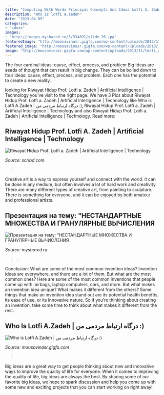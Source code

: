```yaml
---
title: "Computing With Words Principal Concepts And Ideas Lotfi A. Zadeh - Riwayat Hidup Prof. Lotfi A. Zadeh"
description: "Who is lotfi a.zadeh"
date: "2023-04-09"
categories:
- "ideas"
images:
- "http://images.myshared.ru/5/334091/slide_26.jpg"
featuredImage: "http://mousavinasr.gigfa.com/wp-content/uploads/2013/11/lotfi_a_zadeh.jpg"
featured_image: "http://mousavinasr.gigfa.com/wp-content/uploads/2013/11/lotfi_a_zadeh.jpg"
image: "http://mousavinasr.gigfa.com/wp-content/uploads/2013/11/lotfi_a_zadeh.jpg"
---
```



The four cardinal ideas: cause, effect, process, and problem
Big Ideas are seeds of thought that can result in big change. They can be boiled down to four ideas: cause, effect, process, and problem. Each one has the potential to create a new reality.

	

		
looking for Riwayat Hidup Prof. Lotfi a. Zadeh | Artificial Intelligence | Technology you've visit to the right page. We have 3 Pics about Riwayat Hidup Prof. Lotfi a. Zadeh | Artificial Intelligence | Technology like Who is Lotfi A.Zadeh | درگاه ارتباط مردمی من :), Riwayat Hidup Prof. Lotfi a. Zadeh | Artificial Intelligence | Technology and also Riwayat Hidup Prof. Lotfi a. Zadeh | Artificial Intelligence | Technology. Read more:
		
    
## Riwayat Hidup Prof. Lotfi A. Zadeh | Artificial Intelligence | Technology

<img loading=lazy src="https://imgv2-2-f.scribdassets.com/img/document/28725567/original/d048cb57a7/1568112155?v=1" onerror="this.onerror=null;this.src='https://tse3.mm.bing.net/th?id=OIP.zWebcs_wYVwMkdO0cQ0zawHaJ4&amp;pid=15.1';" alt="Riwayat Hidup Prof. Lotfi a. Zadeh | Artificial Intelligence | Technology">

_Source: scribd.com_

>. 

	

Creative art is a way to express yourself and connect with the world. It can be done in any medium, but often involves a lot of hard work and creativity. There are many different types of creative art, from painting to sculpture. There is something for everyone, and it can be enjoyed by both amateur and professional artists.

    
## Презентация на тему: &quot;НЕСТАНДАРТНЫЕ МНОЖЕСТВА И ГРАНУЛЯРНЫЕ ВЫЧИСЛЕНИЯ

<img loading=lazy src="http://images.myshared.ru/5/334091/slide_26.jpg" onerror="this.onerror=null;this.src='https://tse3.mm.bing.net/th?id=OIP.dtQP5fmus58RXoeRMYkSjwHaFj&amp;pid=15.1';" alt="Презентация на тему: &quot;НЕСТАНДАРТНЫЕ МНОЖЕСТВА И ГРАНУЛЯРНЫЕ ВЫЧИСЛЕНИЯ">

_Source: myshared.ru_

>. 

	

Conclusion: What are some of the most common invention ideas?
Invention ideas are everywhere, and there are a lot of them. But what are the most common ones? Here are some of the most common inventions that people come up with: airbags, laptop computers, cars, and more. 
But what makes an invention idea unique? What makes it different from the others? 
Some things that make an invention idea stand out are its potential health benefits, its ease of use, or its innovative nature. So if you're thinking about creating an invention, take some time to think about what makes it different from the rest.

    
## Who Is Lotfi A.Zadeh | درگاه ارتباط مردمی من :)

<img loading=lazy src="http://mousavinasr.gigfa.com/wp-content/uploads/2013/11/lotfi_a_zadeh.jpg" onerror="this.onerror=null;this.src='https://tse2.mm.bing.net/th?id=OIP.GULeiTNNsS2q_Tbdfp_-ugAAAA&amp;pid=15.1';" alt="Who is Lotfi A.Zadeh | درگاه ارتباط مردمی من :)">

_Source: mousavinasr.gigfa.com_

>. 

	

Big ideas are a great way to get people thinking about new and innovative ways to improve the quality of life for everyone. When it comes to improving the quality of life, big ideas are always the best. By sharing some of our favorite big ideas, we hope to spark discussion and help you come up with some new and exciting projects that you can start working on right away!

